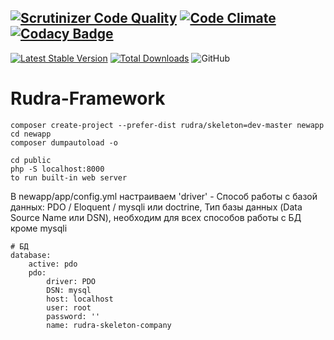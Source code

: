 [![Scrutinizer Code Quality](https://scrutinizer-ci.com/g/Jagepard/Rudra-Framework/badges/quality-score.png?b=master)](https://scrutinizer-ci.com/g/Jagepard/Rudra-Framework/?branch=master)
[![Code Climate](https://codeclimate.com/github/Jagepard/Rudra-Framework/badges/gpa.svg)](https://codeclimate.com/github/Jagepard/Rudra-Framework)
[![Codacy Badge](https://api.codacy.com/project/badge/Grade/5c72a592d6914a8abc2ac91b3212062d)](https://www.codacy.com/app/Jagepard/Rudra-Framework?utm_source=github.com&amp;utm_medium=referral&amp;utm_content=Jagepard/Rudra-Framework&amp;utm_campaign=Badge_Grade)
-----
[![Latest Stable Version](https://poser.pugx.org/rudra/framework/v/stable)](https://packagist.org/packages/rudra/skeleton)
[![Total Downloads](https://poser.pugx.org/rudra/framework/downloads)](https://packagist.org/packages/rudra/skeleton)
![GitHub](https://img.shields.io/github/license/jagepard/Rudra-Framework.svg)

# Rudra-Framework

    composer create-project --prefer-dist rudra/skeleton=dev-master newapp
    cd newapp
    composer dumpautoload -o

    cd public
    php -S localhost:8000
    to run built-in web server
    
В newapp/app/config.yml настраиваем
'driver' - Способ работы с базой данных:
 PDO / Eloquent / mysqli или doctrine,
 Тип базы данных (Data Source Name или DSN), необходим
 для всех способов работы с БД кроме mysqli
 
    # БД
    database:
        active: pdo
        pdo:
            driver: PDO
            DSN: mysql
            host: localhost
            user: root
            password: ''
            name: rudra-skeleton-company
